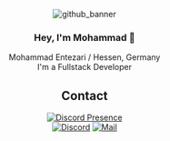 <div align=center>

![github_banner](https://host.entezari.dev/github/banner.jpg)
### Hey, I'm Mohammad 👋  

Mohammad Entezari / Hessen, Germany  
I'm a Fullstack Developer

## Contact
[![Discord Presence](https://lanyard.cnrad.dev/api/1088456302331711499?theme=dark&hideDecoration=true&showDisplayName=true)](https://discord.com/users/1088456302331711499)  
[![Discord](https://img.shields.io/badge/-Discord-5865F2.svg?logo=discord&logoColor=white&longCache=true&style=for-the-badge)](https://discordapp.com/users/1088456302331711499)
[![Mail](https://img.shields.io/badge/-Mail-E34133.svg?logo=gmail&logoColor=white&longCache=true&style=for-the-badge)](mailto://hello@entezari.dev)

</div>

